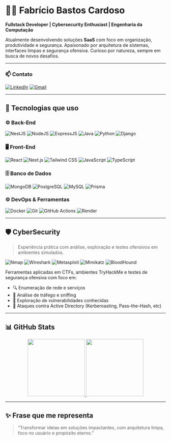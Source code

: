 # 👨‍💻 Fabrício Bastos Cardoso

**Fullstack Developer | Cybersecurity Enthusiast | Engenharia da Computação**

Atualmente desenvolvendo soluções **SaaS** com foco em organização, produtividade e segurança. Apaixonado por arquitetura de sistemas, interfaces limpas e segurança ofensiva. Curioso por natureza, sempre em busca de novos desafios.

---

### 📫 Contato

[![LinkedIn](https://img.shields.io/badge/LinkedIn-0A66C2?style=for-the-badge&logo=LinkedIn&logoColor=white)](https://www.linkedin.com/in/fabricio-bastos-cardoso-a1837525b/)
[![Gmail](https://img.shields.io/badge/Gmail-EA4335?style=for-the-badge&logo=Gmail&logoColor=white)](mailto:fabriciobc47@gmail.com)

---

## 🚀 Tecnologias que uso

### ⚙️ Back-End

![NestJS](https://img.shields.io/badge/NestJS-E0234E?style=for-the-badge&logo=nestjs&logoColor=white)
![NodeJS](https://img.shields.io/badge/Node.js-339933?style=for-the-badge&logo=node.js&logoColor=white)
![ExpressJS](https://img.shields.io/badge/Express-000000?style=for-the-badge&logo=express&logoColor=white)
![Java](https://img.shields.io/badge/Java-ED8B00?style=for-the-badge&logo=java&logoColor=white)
![Python](https://img.shields.io/badge/Python-3776AB?style=for-the-badge&logo=python&logoColor=white)
![Django](https://img.shields.io/badge/Django-092E20?style=for-the-badge&logo=django&logoColor=white)

### 🖥️ Front-End

![React](https://img.shields.io/badge/React-61DAFB?style=for-the-badge&logo=react&logoColor=black)
![Next.js](https://img.shields.io/badge/Next.js-000000?style=for-the-badge&logo=next.js&logoColor=white)
![Tailwind CSS](https://img.shields.io/badge/Tailwind_CSS-06B6D4?style=for-the-badge&logo=tailwindcss&logoColor=white)
![JavaScript](https://img.shields.io/badge/JavaScript-F7DF1E?style=for-the-badge&logo=javascript&logoColor=black)
![TypeScript](https://img.shields.io/badge/TypeScript-3178C6?style=for-the-badge&logo=typescript&logoColor=white)

### 🗄️ Banco de Dados

![MongoDB](https://img.shields.io/badge/MongoDB-47A248?style=for-the-badge&logo=mongodb&logoColor=white)
![PostgreSQL](https://img.shields.io/badge/PostgreSQL-336791?style=for-the-badge&logo=postgresql&logoColor=white)
![MySQL](https://img.shields.io/badge/MySQL-00758F?style=for-the-badge&logo=mysql&logoColor=white)
![Prisma](https://img.shields.io/badge/Prisma-2D3748?style=for-the-badge&logo=prisma&logoColor=white)

### ⚙️ DevOps & Ferramentas

![Docker](https://img.shields.io/badge/Docker-2496ED?style=for-the-badge&logo=docker&logoColor=white)
![Git](https://img.shields.io/badge/Git-F05032?style=for-the-badge&logo=git&logoColor=white)
![GitHub Actions](https://img.shields.io/badge/GitHub_Actions-2088FF?style=for-the-badge&logo=github-actions&logoColor=white)
![Render](https://img.shields.io/badge/Render-46E3B7?style=for-the-badge&logo=render&logoColor=black)

---

## 🛡️ CyberSecurity

> Experiência prática com análise, exploração e testes ofensivos em ambientes simulados.

![Nmap](https://img.shields.io/badge/Nmap-0045AD?style=for-the-badge&logo=nmap&logoColor=white)
![Wireshark](https://img.shields.io/badge/Wireshark-1679A7?style=for-the-badge&logo=wireshark&logoColor=white)
![Metasploit](https://img.shields.io/badge/Metasploit-000000?style=for-the-badge&logo=metasploit&logoColor=white)
![Mimikatz](https://img.shields.io/badge/Mimikatz-A6192E?style=for-the-badge&logoColor=white)
![BloodHound](https://img.shields.io/badge/BloodHound-FF0000?style=for-the-badge&logo=neo4j&logoColor=white)

Ferramentas aplicadas em CTFs, ambientes TryHackMe e testes de segurança ofensiva com foco em:
- 🔍 Enumeração de rede e serviços
- 🩻 Análise de tráfego e sniffing
- 🧪 Exploração de vulnerabilidades conhecidas
- 🔐 Ataques contra Active Directory (Kerberoasting, Pass-the-Hash, etc)

---

## 📊 GitHub Stats

<div align="center">
  <a href="https://github.com/FabCode100">
    <img height="180em" src="https://github-readme-stats.vercel.app/api?username=FabCode100&show_icons=true&theme=dark&hide_border=true" />
    <img height="180em" src="https://github-readme-stats.vercel.app/api/top-langs/?username=FabCode100&layout=compact&theme=dark&hide_border=true"/>
  </a>
</div>

---

## ✨ Frase que me representa

> “Transformar ideias em soluções impactantes, com arquitetura limpa, foco no usuário e propósito eterno.”
